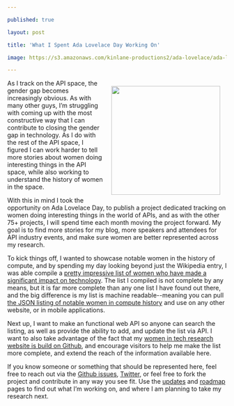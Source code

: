 ---
published: true
layout: post
title: 'What I Spent Ada Lovelace Day Working On'
image: https://s3.amazonaws.com/kinlane-productions2/ada-lovelace/ada-lovelace-1.jpeg
---

<p><img style="padding: 15px;" src="https://s3.amazonaws.com/kinlane-productions2/ada-lovelace/ada-lovelace-1.jpeg" alt="" width="250" align="right" />
<p>As I track on the API space, the gender gap becomes increasingly obvious. As with many other guys, I&rsquo;m struggling with coming up with the most constructive way that I can contribute to closing the gender gap in technology. As I do with the rest of the API space, I figured I can work harder to tell more stories about women doing interesting things in the API space, while also working to understand the history of women in the space.
<p>With this in mind I took the opportunity on Ada Lovelace Day, to publish a project dedicated tracking on women doing interesting things in the world of APIs, and as with the other 75+ projects, I will spend time each month moving the project forward. My goal is to find more stories for my blog, more speakers and attendees for API industry events, and make sure women are better represented across my research.
<p>To kick things off, I wanted to showcase notable women in the history of compute, and by spending my day looking beyond just the Wikipedia entry, I was able compile a <a href="http://women-in-tech.apievangelist.com/noteable-women-in-history-of-tech.html">pretty impressive list of women who have made a significant impact on technology</a>. The list I compiled is not complete by any means, but it is far more complete than any one list I have found out there, and the big difference is my list is machine readable--meaning you can pull <a href="http://women-in-tech.apievangelist.com/noteable-women-in-history-of-tech.html">the JSON listing of notable women in compute history</a> and use on any other website, or in mobile applications.
<p>Next up, I want to make an functional web API so anyone can search the listing, as well as provide the ability to add, and update the list via API. I want to also take advantage of the fact that my <a href="https://github.com/kinlane/women-in-tech">women in tech research website is build on Github</a>, and encourage visitors to help me make the list more complete, and extend the reach of the information available here.
<p>If you know someone or something that should be represented here, feel free to reach out via the <a href="https://github.com/kinlane/women-in-tech/issues/new">Github issues</a>, <a href="https://twitter.com/kinlane">Twitter</a>, or feel free to fork the project and contribute in any way you see fit. Use the <a href="http://women-in-tech.apievangelist.com/updates/">updates</a> and <a href="http://women-in-tech.apievangelist.com/roadmap.html">roadmap</a> pages to find out what I&rsquo;m working on, and where I am planning to take my research next.

